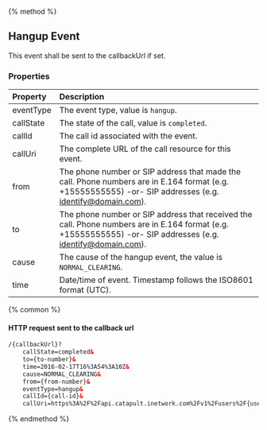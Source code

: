 {% method %}
##  Hangup Event
This event shall be sent to the callbackUrl if set. 


### Properties
| Property  | Description                                                                                                                                                  |
|:----------|:-------------------------------------------------------------------------------------------------------------------------------------------------------------|
| eventType | The event type, value is `hangup`.                                                                                                                           |
| callState | The state of the call, value is `completed`.                                                                                                                 |
| callId    | The call id associated with the event.                                                                                                                       |
| callUri   | The complete URL of the call resource for this event.                                                                                                        |
| from      | The phone number or SIP address that made the call. Phone numbers are in E.164 format (e.g. +15555555555) -or- SIP addresses (e.g. identify@domain.com).     |
| to        | The phone number or SIP address that received the call. Phone numbers are in E.164 format (e.g. +15555555555) -or- SIP addresses (e.g. identify@domain.com). |
| cause     | The cause of the hangup event, the value is `NORMAL_CLEARING`.                                                                                               |
| time      | Date/time of event. Timestamp follows the ISO8601 format (UTC).                                                                                              |


{% common %}
#### HTTP request sent to the callback url

```html
/{callbackUrl}?
    callState=completed&
    to={to-number}&
    time=2016-02-17T16%3A54%3A10Z&
    cause=NORMAL_CLEARING&
    from={from-number}&
    eventType=hangup&
    callId={call-id}&
    callUri=https%3A%2F%2Fapi.catapult.inetwork.com%2Fv1%2Fusers%2F{user-id}%2Fcalls%2F{call-id}
```


{% endmethod %}
